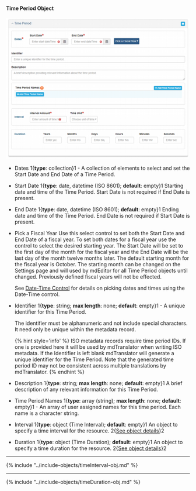 #### Time Period Object

![Time Period Panel](/assets/reference/edit-objects/main/timePeriod-main.png)

* <span class="md-element">Dates</span> <i class="fa fa-asterisk required" title="Required"></i> 1{**type**: collection}1 - A collection of elements to select and set the <span class="md-element">Start Date</span> and <span class="md-element">End Date</span> of a <span class="md-panel">Time Period</span>. 

* <span class="md-element">Start Date</span> <i class="fa fa-asterisk required" title="Required"></i> 1{**type**: date, datetime (ISO 8601); **default**: empty}1 Starting date and time of the <span class="md-panel">Time Period</span>.  <span class="md-element">Start Date</span> is not required if <span class="md-element">End Date</span> is present. 
  
* <span class="md-element">End Date</span> <i class="fa fa-asterisk required" title="Required"></i>1{**type**: date, datetime (ISO 8601); **default**: empty}1 Ending date and time of the <span class="md-panel">Time Period</span>.  <span class="md-element">End Date</span> is not required if <span class="md-element">Start Date</span> is present.  
 
* <span class="btn btn-primary btn-xs">Pick a Fiscal Year</span> Use this select control to set both the <span class="md-element">Start Date</span> and <span class="md-element">End Date</span> of a fiscal year.  To set both dates for a fiscal year use the control to select the desired starting year.  The <span class="md-element">Start Date</span> will be set to the first day of the month for the fiscal year and the <span class="md-element">End Date</span> will be the last day of the month twelve months later. The default starting month for the fiscal year is October.  The starting month can be changed on the Settings page and will used by mdEditor for all <span class="md-panel">Time Period</span> objects until changed.  Previously defined fiscal years will not be effected.

  See [Date-Time Control](../../controls/dateTime-control.md) for details on picking dates and times using the Date-Time control.

* <span class="md-element">Identifier</span> 1{**type**: string; **max length**: none; **default**: empty}1 - A unique identifier for this <span class="md-panel">Time Period</span>.  

  The identifier must be alphanumeric and not include special characters.  It need only be unique within the metadata record. 
  
  {% hint style='info' %}
  ISO metadata records require time period IDs.  If one is provided here it will be used by mdTranslator when writing ISO metadata.  If the <span class="md-element">Identifier</span> is left blank mdTranslator will generate a unique identifier for the <span class="md-panel">Time Period</span>.  Note that the generated time period ID may not be consistent across multiple translations by mdTranslator.
  {% endhint %}

* <span class="md-element">Description</span> 1{**type**: string; **max length**: none; **default**: empty}1 A brief description of any relevant information for this <span class="md-panel">Time Period</span>.  

* <span class="md-element">Time Period Names</span> 1{**type**: array (string); **max length**: none; **default**: empty}1 - An array of user assigned names for this time period.  Each name is a character string.

* <span class="md-element">Interval</span> 1{**type**: object (<span class="md-panel">Time Interval</span>); **default**: empty}1 An object to specify a time interval for the resource.  2{[See object details](#time-interval-object)}2

* <span class="md-element">Duration</span> 1{**type**: object (<span class="md-panel">Time Duration</span>); **default**: empty}1 An object to specify a time duration for the resource. 2{[See object details](#time-duration-object)}2

---

{% include "../include-objects/timeInterval-obj.md" %}
  
---
 
{% include "../include-objects/timeDuration-obj.md" %}
